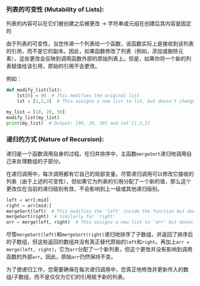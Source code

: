 ### 列表的可变性 (Mutability of Lists):

列表的内容可以在它们被创建之后被更改
-> 字符串或元组在创建后其内容是固定的

由于列表的可变性，当您传递一个列表给一个函数，该函数实际上是接收到该列表的引用，而不是它的副本。因此，如果函数修改了列表（例如，添加或删除元素），这些更改会反映到调用函数外部的原始列表上。但是，如果你将一个新的列表赋值给该引用，原始的引用不会更改。

例如：
```python
def modify_list(lst):
    lst[0] = 99  # This modifies the original list
    lst = [1,2,3]  # This assigns a new list to lst, but doesn't change the original list

my_list = [10, 20, 30]
modify_list(my_list)
print(my_list)  # Output: [99, 20, 30] and not [1,2,3]
```

### 递归的方式 (Nature of Recursion):

递归是一个函数调用自身的过程。在归并排序中，主函数`mergeSort`递归地调用自己来处理数组的子部分。

在递归调用中，每次调用都有它自己的局部变量。尽管递归调用可以修改它接收的列表（由于上述的可变性），但如果它为列表的引用分配了一个新的值，那么这个更改仅在当前的递归级别有效，不会影响到上一级或其他递归级别。

```python
left = arr[:mid]
right = arr[mid:]
mergeSort(left)  # This modifies the 'left' inside the function but doesn't replace the 'left' outside
mergeSort(right)  # Similarly for 'right'
arr = merge(left, right)  # This assigns a new list to 'arr' but doesn't affect the passed 'arr' outside
```
尽管`mergeSort(left)`和`mergeSort(right)`递归地排序了子数组，并返回了排序后的子数组，但这些返回的数组并没有真正替代原始的`left`和`right`。再加上`arr = merge(left, right)`，它为`arr`分配了一个新列表，但这个更改并没有影响到调用函数的外部`arr`。因此，原始`arr`仍然保持不变。

为了使递归工作，您需要确保在每次递归调用中，您真正地修改并更新传入的数组/子数组，而不是仅仅为它们的引用赋予新的列表。